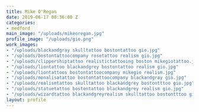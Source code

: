```yaml
---
title: Mike O'Regan
date: 2019-06-17 00:36:00 Z
categories:
- medford
main_image: "/uploads/mikeoregan.jpg"
profile_image: "/uploads/gio.png"
work_images:
- "/uploads/blackandgray skulltattoo bostontattoo gio.jpg"
- "/uploads/bostontattoocompany rosetattoo realism gio.jpg"
- "/uploads/clippershiptattoo realistictattooing boston mikegiotattoo.jpg"
- "/uploads/liontattoo blackandgrey bostontattoo realism gio.jpg"
- "/uploads/liontattoos bostontattoocompany mikegio realism.jpg"
- "/uploads/monalisatattoo bostontattoocompany blackandgray gio.jpg"
- "/uploads/realismtattoo skulltattoo blackandgrey bostontttoo gio.jpg"
- "/uploads/statuetattoo bostontattoo blackandgrey realism gio.jpg"
- "/uploads/wizardtattoo blackandgreyrealism skulltattoo bostontttoo gio.jpg"
layout: profile
---
```


